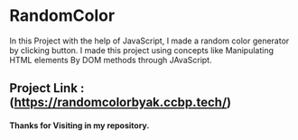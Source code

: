 # RandomColor
In this Project with the help of JavaScript, I made a random color generator by clicking button. I made this project using concepts like Manipulating HTML elements By DOM methods through JAvaScript.

## Project Link : (https://randomcolorbyak.ccbp.tech/)

#### Thanks for Visiting in my repository.
